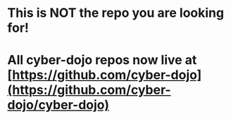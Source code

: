 
# This is NOT the repo you are looking for!
 
# All cyber-dojo repos now live at [https://github.com/cyber-dojo](https://github.com/cyber-dojo/cyber-dojo)
 
